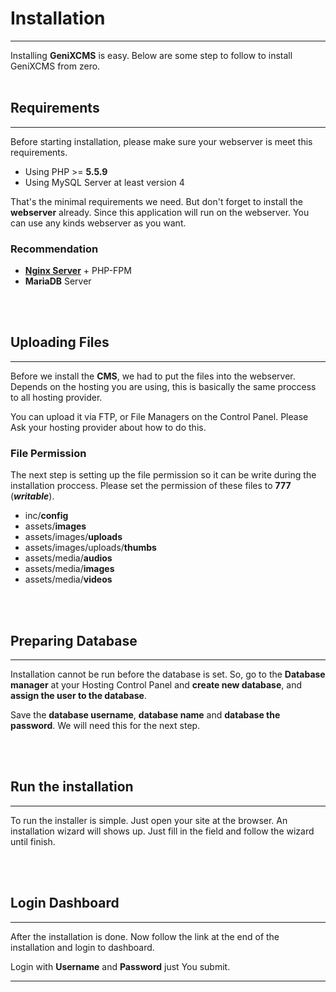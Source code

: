 # Installation
---

Installing **GeniXCMS** is easy. Below are some step to follow to install GeniXCMS from zero.
<br /><br />
## Requirements
---
Before starting installation, please make sure your webserver is meet this requirements.

* Using PHP >= **5.5.9**
* Using MySQL Server at least version 4

That's the minimal requirements we need. But don't forget to install the **webserver** already. Since this application will run on the webserver. You can use any kinds webserver as you want. 

### Recommendation

* [**Nginx Server**](http://www.nginx.org) + PHP-FPM
* **MariaDB** Server

<br /><br />
## Uploading Files
---

Before we install the **CMS**, we had to put the files into the webserver. Depends on the hosting you are using, this is basically the same proccess to all hosting provider.

You can upload it via FTP, or File Managers on the Control Panel. Please Ask your hosting provider about how to do this. 

### File Permission

The next step is setting up the file permission so it can be write during the installation proccess. Please set the permission of these files to **777** (***writable***).

- inc/**config**
- assets/**images**
- assets/images/**uploads**
- assets/images/uploads/**thumbs**
- assets/media/**audios**
- assets/media/**images**
- assets/media/**videos**

<br /><br />
## Preparing Database

---

Installation cannot be run before the database is set. So, go to the **Database manager** at your Hosting Control Panel and **create new database**, and **assign the user to the database**. 

Save the **database username**, **database name** and **database the password**. We will need this for the next step.

<br /><br />
## Run the installation
---

To run the installer is simple. Just open your site at the browser. An installation wizard will shows up. Just fill in the field and follow the wizard until finish. 

<br /><br />
## Login Dashboard
---

After the installation is done. Now follow the link at the end of the installation and login to dashboard.

Login with **Username** and **Password** just You submit.

---